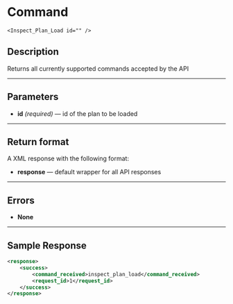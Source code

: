 # Command

    <Inspect_Plan_Load id="" />

## Description

Returns all currently supported commands accepted by the API

***

## Parameters
- **id** _(required)_ — id of the plan to be loaded

***

## Return format
A XML response with the following format:

- **response** — default wrapper for all API responses

***

## Errors
- **None**
 
***

## Sample Response
```xml
<response>
	<success>
		<command_received>inspect_plan_load</command_received>
		<request_id>1</request_id>
	</success>
</response>
```
